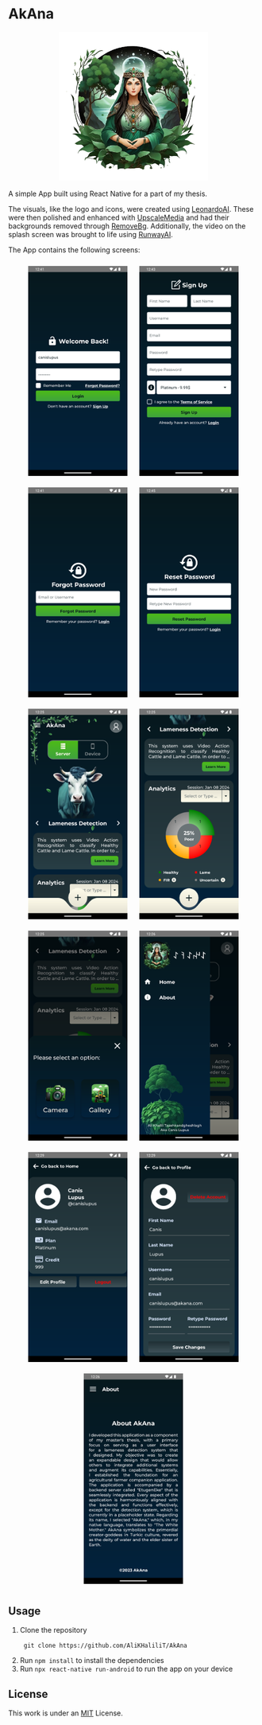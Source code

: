 # AkAna
<p align="center">
  <img src="assets\img\logo.png" alt="AkAnaLogo" style="width:300px;height:300px;">
</p>

A simple App built using React Native for a part of my thesis.

The visuals, like the logo and icons, were created using [LeonardoAI](https://leonardo.ai). These were then polished and enhanced with [UpscaleMedia](https://upscale.media) and had their backgrounds removed through [RemoveBg](https://remove.bg). Additionally, the video on the splash screen was brought to life using [RunwayAI](https://runway.ml).

The App contains the following screens:
<div align="center">
  <img src="readmeAssets\img\login.png" alt="login" style="width: 200px; margin: 10px;">
  <img src="readmeAssets\img\signUp.png" alt="signUp" style="width: 200px; margin: 10px;">
  <img src="readmeAssets\img\forgotPassword.png" alt="forgotPassword" style="width: 200px; margin: 10px;">
  <img src="readmeAssets\img\resetPassword.png" alt="home" style="width: 200px; margin: 10px;">
</div>
<div align="center">
  <img src="readmeAssets\img\homePageTop.png" alt="profile" style="width: 200px; margin: 10px;">
  <img src="readmeAssets\img\homePageBottom.png" alt="profile" style="width: 200px; margin: 10px;">
  <img src="readmeAssets\img\tabBarInputSelector.png" alt="settings" style="width: 200px; margin: 10px;">
  <img src="readmeAssets\img\drawerNavigator.png" alt="settings" style="width: 200px; margin: 10px;">
</div>
<div align="center">
  <img src="readmeAssets\img\userProfile.png" alt="profile" style="width: 200px; margin: 10px;">
  <img src="readmeAssets\img\userProfileEdit.png" alt="profile" style="width: 200px; margin: 10px;">
</div>
<div align="center">
  <img src="readmeAssets\img\about.png" alt="profile" style="width: 200px; margin: 10px;">
</div>

## Usage
1. Clone the repository
   ```
    git clone https://github.com/AliKHaliliT/AkAna
   ```
2. Run `npm install` to install the dependencies
3. Run `npx react-native run-android` to run the app on your device

## License
This work is under an [MIT](https://choosealicense.com/licenses/mit/) License.
